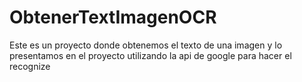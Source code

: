 # ObtenerTextImagenOCR
Este es un proyecto donde obtenemos el texto de una imagen y lo presentamos en el proyecto utilizando la api de google para hacer el recognize
